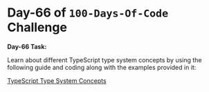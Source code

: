 # Day-66 of `100-Days-Of-Code` Challenge

**Day-66 Task:**

Learn about different TypeScript type system concepts by using the following guide and coding along with the examples provided in it:

[TypeScript Type System Concepts](./TS-Type-System-Concepts/README.md)
